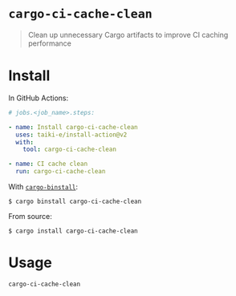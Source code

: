# `cargo-ci-cache-clean`

> Clean up unnecessary Cargo artifacts to improve CI caching performance

# Install

In GitHub Actions:

```yaml
# jobs.<job_name>.steps:

- name: Install cargo-ci-cache-clean
  uses: taiki-e/install-action@v2
  with:
    tool: cargo-ci-cache-clean

- name: CI cache clean
  run: cargo-ci-cache-clean
```

With [`cargo-binstall`]:

```console
$ cargo binstall cargo-ci-cache-clean
```

From source:

```console
$ cargo install cargo-ci-cache-clean
```

# Usage

```console
cargo-ci-cache-clean
```

[`cargo-binstall`]: https://github.com/cargo-bins/cargo-binstall
